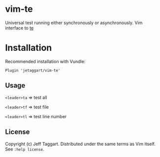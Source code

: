 # vim-te

Universal test running either synchronously or asynchronously. Vim interface to [te](https://github.com/jetaggart/te)


# Installation

Recommended installation with Vundle:

```
Plugin 'jetaggart/vim-te'
```


## Usage

`<leader>ta` => test all

`<leader>tf` => test file

`<leader>tl` => test line number


## License

Copyright (c) Jeff Taggart.  Distributed under the same terms as Vim itself.
See `:help license`.
